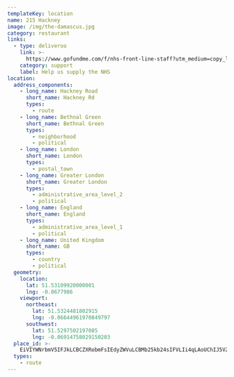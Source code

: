 ```yaml
---
templateKey: location
name: 215 Hackney
image: /img/the-damascus.jpg
category: restaurant
links:
  - type: deliveroo
    link: >-
      https://www.gofundme.com/f/nhs-front-line-staff?utm_medium=copy_link&utm_source=customer&utm_campaign=p_na+share-sheet&rcid=0678639b43a14ad199e330225f8a22b4
    category: support
    label: Help us supply the NHS
location:
  address_components:
    - long_name: Hackney Road
      short_name: Hackney Rd
      types:
        - route
    - long_name: Bethnal Green
      short_name: Bethnal Green
      types:
        - neighborhood
        - political
    - long_name: London
      short_name: London
      types:
        - postal_town
    - long_name: Greater London
      short_name: Greater London
      types:
        - administrative_area_level_2
        - political
    - long_name: England
      short_name: England
      types:
        - administrative_area_level_1
        - political
    - long_name: United Kingdom
      short_name: GB
      types:
        - country
        - political
  geometry:
    location:
      lat: 51.53109920000001
      lng: -0.0677986
    viewport:
      northeast:
        lat: 51.5324481802915
        lng: -0.06644961970849797
      southwest:
        lat: 51.5297502197085
        lng: -0.06914758029150203
  place_id: >-
    EiVIYWNrbmV5IFJkLCBCZXRobmFsIEdyZWVuLCBMb25kb24sIFVLIi4qLAoUChIJ5VZ8J8ccdkgRUwTL0UIumMgSFAoSCaOsDWHEHHZIEcdfivn1329f
  types:
    - route
---
```

